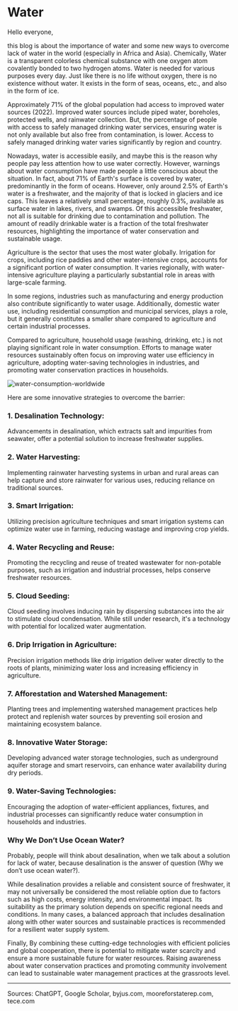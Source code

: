 # Water
Hello everyone,

this blog is about the importance of water and some new ways to overcome lack of water in the world (especially in Africa and Asia).
Chemically, Water is a transparent colorless chemical substance with one oxygen atom covalently bonded to two hydrogen atoms. Water is needed for various purposes every day. Just like there is no life without oxygen, there is no existence without water. It exists in the form of seas, oceans, etc., and also in the form of ice.

Approximately 71% of the global population had access to improved water sources (2022). Improved water sources include piped water, boreholes, protected wells, and rainwater collection. But, the percentage of people with access to safely managed drinking water services, ensuring water is not only available but also free from contamination, is lower. Access to safely managed drinking water varies significantly by region and country.

Nowadays, water is accessible easily, and maybe this is the reason why people pay less attention how to use water correctly. However, warnings about water consumption have made people a little conscious about the situation. In fact, about 71% of Earth's surface is covered by water, predominantly in the form of oceans. However, only around 2.5% of Earth's water is a freshwater, and the majority of that is locked in glaciers and ice caps. This leaves a relatively small percentage, roughly 0.3%, available as surface water in lakes, rivers, and swamps. Of this accessible freshwater, not all is suitable for drinking due to contamination and pollution. The amount of readily drinkable water is a fraction of the total freshwater resources, highlighting the importance of water conservation and sustainable usage.




Agriculture is the sector that uses the most water globally. Irrigation for crops, including rice paddies and other water-intensive crops, accounts for a significant portion of water consumption. It varies regionally, with water-intensive agriculture playing a particularly substantial role in areas with large-scale farming.

In some regions, industries such as manufacturing and energy production also contribute significantly to water usage. Additionally, domestic water use, including residential consumption and municipal services, plays a role, but it generally constitutes a smaller share compared to agriculture and certain industrial processes.

Compared to agriculture, household usage (washing, drinking, etc.) is not playing significant role in water consumption.
Efforts to manage water resources sustainably often focus on improving water use efficiency in agriculture, adopting water-saving technologies in industries, and promoting water conservation practices in households.

![water-consumption-worldwide](https://github.com/23W-GBAC/SinaNajafi1/assets/148863702/b8037cc6-83e7-415c-85ab-41622cdcc90b)

Here are some innovative strategies to overcome the barrier:

### 1. Desalination Technology:
 Advancements in desalination, which extracts salt and impurities from seawater, offer a potential solution to increase freshwater supplies.

### 2. Water Harvesting:
 Implementing rainwater harvesting systems in urban and rural areas can help capture and store rainwater for various uses, reducing reliance on traditional sources.

### 3. Smart Irrigation:
 Utilizing precision agriculture techniques and smart irrigation systems can optimize water use in farming, reducing wastage and improving crop yields.

### 4. Water Recycling and Reuse:
 Promoting the recycling and reuse of treated wastewater for non-potable purposes, such as irrigation and industrial processes, helps conserve freshwater resources.

### 5. Cloud Seeding:
 Cloud seeding involves inducing rain by dispersing substances into the air to stimulate cloud condensation. While still under research, it's a technology with potential for localized water augmentation.

### 6. Drip Irrigation in Agriculture:
 Precision irrigation methods like drip irrigation deliver water directly to the roots of plants, minimizing water loss and increasing efficiency in agriculture.

### 7. Afforestation and Watershed Management:
 Planting trees and implementing watershed management practices help protect and replenish water sources by preventing soil erosion and maintaining ecosystem balance.

### 8. Innovative Water Storage:
 Developing advanced water storage technologies, such as underground aquifer storage and smart reservoirs, can enhance water availability during dry periods.

### 9. Water-Saving Technologies:
Encouraging the adoption of water-efficient appliances, fixtures, and  industrial processes can significantly reduce water consumption in households and industries.

### Why We Don’t Use Ocean Water?    
    
Probably, people will think about desalination, when we talk about a solution for lack of water, because desalination is the answer of question (Why we don’t use ocean water?).

While desalination provides a reliable and consistent source of freshwater, it may not universally be considered the most reliable option due to factors such as high costs, energy intensity, and environmental impact. Its suitability as the primary solution depends on specific regional needs and conditions. In many cases, a balanced approach that includes desalination along with other water sources and sustainable practices is recommended for a resilient water supply system.

Finally, By combining these cutting-edge technologies with efficient policies and global cooperation, there is potential to mitigate water scarcity and ensure a more sustainable future for water resources. Raising awareness about water conservation practices and promoting community involvement can lead to sustainable water management practices at the grassroots level.

-----------------------------------------------------------------------------------------------------------------------------------------------

Sources: ChatGPT, Google Scholar, byjus.com, mooreforstaterep.com, tece.com
